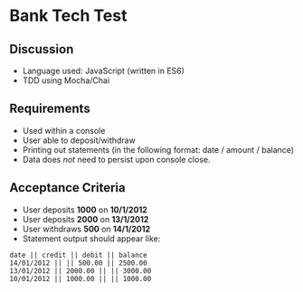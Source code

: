 # Bank Tech Test

## Discussion
- Language used: JavaScript (written in ES6)
- TDD using Mocha/Chai

## Requirements
- Used within a console
- User able to deposit/withdraw
- Printing out statements (in the following format: date / amount / balance)
- Data does *not* need to persist upon console close.

## Acceptance Criteria
- User deposits **1000** on **10/1/2012**
- User deposits **2000** on **13/1/2012**
- User withdraws **500** on **14/1/2012**
- Statement output should appear like:
```
date || credit || debit || balance
14/01/2012 || || 500.00 || 2500.00
13/01/2012 || 2000.00 || || 3000.00
10/01/2012 || 1000.00 || || 1000.00
```
